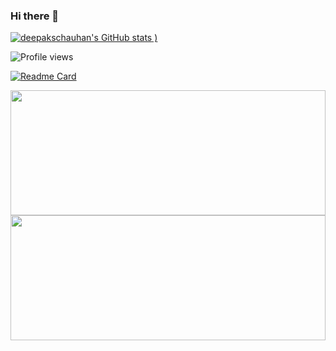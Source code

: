 ### Hi there 👋

<!--
**deepakschauhan/deepakschauhan** is a ✨ _special_ ✨ repository because its `README.md` (this file) appears on your GitHub profile.

Here are some ideas to get you started:

- 🔭 I’m currently working on ...
- 🌱 I’m currently learning ...
- 👯 I’m looking to collaborate on ...
- 🤔 I’m looking for help with ...
- 💬 Ask me about ...
- 📫 How to reach me: ...
- 😄 Pronouns: ...
- ⚡ Fun fact: ...
-->

[![deepakschauhan's GitHub stats](https://github-readme-stats.vercel.app/api?username=deepakschauhan&theme=flag-india&show_icons=true)
)](https://github.com/anuraghazra/github-readme-stats)

![Profile views](https://gpvc.arturio.dev/deepakschauhan)

[![Readme Card](https://github-readme-stats.vercel.app/api/pin/?username=deepakschauhan&repo=github-readme-stats)](https://github.com/anuraghazra/github-readme-stats)


<img src="https://github-readme-stats.vercel.app/api/top-langs/?username=deepakschauhan&theme=radical&layout=compact" width="100%" height="200em"/>
<img src="http://github-readme-streak-stats.herokuapp.com/?user=deepakschauhan&count_private=true&theme=chartreuse-dark" width="100%" height="200em"/>

